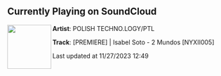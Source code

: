 ## Currently Playing on SoundCloud

[<img align="left" width="100" src="https://i1.sndcdn.com/artworks-RxsxMxRVh9KcjbEe-8T94nQ-t500x500.jpg">](https://soundcloud.com/polishtechnology/premiere-isabel-soto-2-mundos-nyxii005)

**Artist**: POLISH TECHNO.LOGY/PTL 

**Track**: [PREMIERE] | Isabel Soto - 2 Mundos [NYXII005]

Last updated at 11/27/2023 12:49

